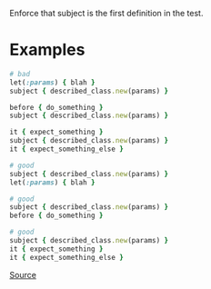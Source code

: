 
Enforce that subject is the first definition in the test.

# Examples

```ruby
# bad
let(:params) { blah }
subject { described_class.new(params) }

before { do_something }
subject { described_class.new(params) }

it { expect_something }
subject { described_class.new(params) }
it { expect_something_else }

# good
subject { described_class.new(params) }
let(:params) { blah }

# good
subject { described_class.new(params) }
before { do_something }

# good
subject { described_class.new(params) }
it { expect_something }
it { expect_something_else }
```

[Source](http://www.rubydoc.info/gems/rubocop/RuboCop/Cop/RSpec/LeadingSubject)
